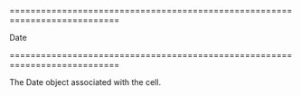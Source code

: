 ===========================================================================
<!--type-->Date<!--/type-->
===========================================================================

<!--shortDescription-->
The Date object associated with the cell.
<!--/shortDescription-->

<!--fullDescription-->

<!--/fullDescription-->